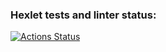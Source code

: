 ### Hexlet tests and linter status:
[![Actions Status](https://github.com/oromaniko/frontend-project-lvl2/workflows/hexlet-check/badge.svg)](https://github.com/oromaniko/frontend-project-lvl2/actions)